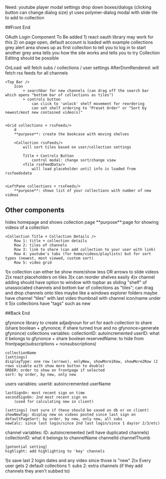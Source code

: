 Need:
youtube player modal
settings drop down boxes/dialogs (clicking button can change dialog size)
    yt uses polymer-dialog
modal with slide tile to add to collection

##Front End

OAuth Login Component To Be added
    1) react oauth library may work for this
    2) on page open, default account is loaded with example collections
        grey alert area shows up as first collection to tell you to log in to start
        another grey area tells you how the site works and tells you to try
Collection Editing should be possible

<Base App />
    OnLoad: will fetch subs / collections / user settings
    AfterDomRendered: will fetch rss feeds for all channels

    <Top Bar />
        Icon 
            + searchbar for new channels (can drag off the search bar which opens "bottom bar of collections as tiles")
            + controls button 
                can click to 'unlock' shelf movement for reordering
                can set shelf ordering to "Preset Order" or "Sort by newest/most new contained video(s)"


    <Grid collections + rssFeeds/>
        d
        **purpose**: create the bookcase with moving shelves

        <Collection rssFeeds/>
            will sort tiles based on user/collection settings

            Title + Controls Button
                control modal: change sort/change view
            <Tile rssFeedData/>
                will load placeholder until info is loaded from rssfeedsdata
            
    
    <LeftPane collections + rssFeeds/>
        **purpose**: shows list of your collections with number of new videos


## Other components
<Edit Collections />
    <topbar of channels />
    <bottom bar of collections />

<CollectionPage />
    hides homepage and shows collection page
    **purpose**:page for showing videos of a collection

    <Collection Title + Collection Details />
        Row 1: title + collection details
        Row 2: tiles of channels
        Row 3: link to share (can add collection to your user with link)
        Row 4: youtube's tabs (for home/videos/playlists) but for sort types (newest, most viewed, custom sort)
        Row 5: video grid





1)x collection can either be show more/show less OR arrows to slide videos
2)x react placeholders on tiles
3)x can reorder shelves easily
4)x channel adding should have option to window with topbar as sliding "shelf" of unassociated channels and bottom bar of collections as "tiles"; can drag and drop channels onto tiles 
    maybe like a windows explorer folders
    maybe have channel "tiles" with last video thumbnail with channel icon/name under it
5)x collections have "tags" such as new 





##Back End

gfynonce library to create adjadjnoun for url for each collection to share
    (share boolean + gfynonce; if share turned true and no gfynonce=generate gfynonce)
collections variables:
    collectionID: autoincremented
    userID: what it belongs to
    gfynonce + share boolean
    reservedName: to hide from frontpage(subscriptions + nonsubscriptions)
    
    collectionName
    [settings]
    displayType: one row (arrows), onlyNew, showMore1Row, showMore2Row (2 rows visable with show more button to double)
    ORDER: order to show on frontpage if selected
    sort: by order, by new, only new


users variables:
    userId: autoincremented
    userName

    lastSignOn: most recent sign on time
    secondSignOn: 2nd most recent sign on
        (used for calculating new in client)
    
    [settings] (not sure if these should be saved on db or on client)
    showNewTag: display new on videos posted since last sign on
    defaultPageSort: by order, by new, only new, all subs
    newCalc: since last login/since 2nd last login/since 1 day(or 2/3/etc)



channel variables:
    ID: autoincremented (will have duplicated channels)
    collectionID: what it belongs to
    channelName
    channelId
    channelThumb
    
    [potential setting]
    highlight: add highlighting to 'key' channels


1)x save last 2 login dates and any video since those is "new"
2)x Every user gets 2 default collections
    1: subs
    2: extra channels (if they add channels they aren't subbed to)
